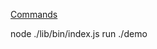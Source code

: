 [Commands](https://developer.atlassian.com/blog/2015/11/scripting-with-node/)

 node ./lib/bin/index.js run ./demo
